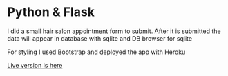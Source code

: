 # Python & Flask

I did a small hair salon appointment form to submit. After it is submitted the data will appear in database with sqlite and DB browser for sqlite

For styling I used Bootstrap and deployed the app with Heroku

[Live version is here](https://aqueous-escarpment-50454.herokuapp.com)
